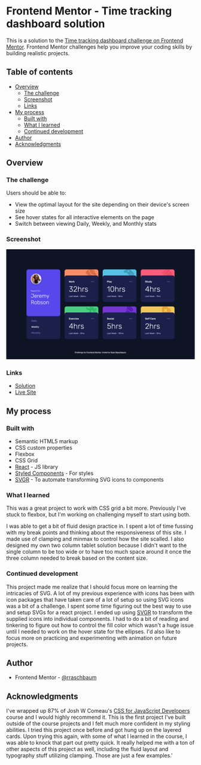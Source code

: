 # Frontend Mentor - Time tracking dashboard solution

This is a solution to the [Time tracking dashboard challenge on Frontend Mentor](https://www.frontendmentor.io/challenges/time-tracking-dashboard-UIQ7167Jw). Frontend Mentor challenges help you improve your coding skills by building realistic projects.

## Table of contents

- [Overview](#overview)
  - [The challenge](#the-challenge)
  - [Screenshot](#screenshot)
  - [Links](#links)
- [My process](#my-process)
  - [Built with](#built-with)
  - [What I learned](#what-i-learned)
  - [Continued development](#continued-development)
- [Author](#author)
- [Acknowledgments](#acknowledgments)

## Overview

### The challenge

Users should be able to:

- View the optimal layout for the site depending on their device's screen size
- See hover states for all interactive elements on the page
- Switch between viewing Daily, Weekly, and Monthly stats

### Screenshot

![](public/screenshots/desktop.png)

### Links

- [Solution](https://github.com/rraschbaum/time-tracking-dashboard)
- [Live Site](https://62b2529ff8dafd007cda752a--lighthearted-dasik-0f8425.netlify.app/)

## My process

### Built with

- Semantic HTML5 markup
- CSS custom properties
- Flexbox
- CSS Grid
- [React](https://reactjs.org/) - JS library
- [Styled Components](https://styled-components.com/) - For styles
- [SVGR](https://react-svgr.com/) - To automate transforming SVG icons to components

### What I learned

This was a great project to work with CSS grid a bit more. Previously I've stuck to flexbox, but I'm working on challenging myself to start using both.

I was able to get a bit of fluid design practice in. I spent a lot of time fussing with my break points and thinking about the responsiveness of this site. I made use of clamping and minmax to control how the site scalled. I also designed my own two column tablet solution because I didn't want to the single column to be too wide or to have too much space around it once the three column needed to break based on the content size.

### Continued development

This project made me realize that I should focus more on learning the intricacies of SVG. A lot of my previous experience with icons has been with icon packages that have taken care of a lot of setup so using SVG icons was a bit of a challenge. I spent some time figuring out the best way to use and setup SVGs for a react project. I ended up using [SVGR](https://react-svgr.com/) to transform the supplied icons into individual components. I had to do a bit of reading and tinkering to figure out how to control the fill color which wasn't a huge issue until I needed to work on the hover state for the ellipses. I'd also like to focus more on practicing and experimenting with animation on future projects.

## Author

- Frontend Mentor - [@rraschbaum](https://www.frontendmentor.io/profile/rraschbaum)

## Acknowledgments

I've wrapped up 87% of Josh W Comeau's [CSS for JavaScript Developers](https://courses.joshwcomeau.com/) course and I would highly recommend it. This is the first project I've built outside of the course projects and I felt much more confident in my styling abilities. I tried this project once before and got hung up on the layered cards. Upon trying this again, with some of what I learned in the course, I was able to knock that part out pretty quick. It really helped me with a ton of other aspects of this project as well, including the fluid layout and typography stuff utilizing clamping. Those are just a few examples.'

